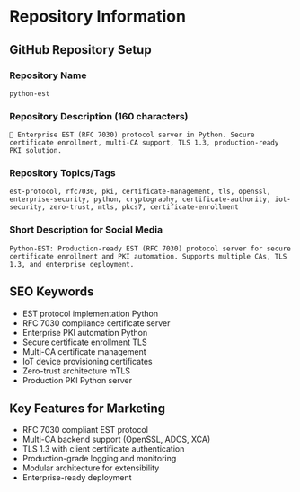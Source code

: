 # Repository Information

## GitHub Repository Setup

### Repository Name
```
python-est
```

### Repository Description (160 characters)
```
🔐 Enterprise EST (RFC 7030) protocol server in Python. Secure certificate enrollment, multi-CA support, TLS 1.3, production-ready PKI solution.
```

### Repository Topics/Tags
```
est-protocol, rfc7030, pki, certificate-management, tls, openssl, enterprise-security, python, cryptography, certificate-authority, iot-security, zero-trust, mtls, pkcs7, certificate-enrollment
```

### Short Description for Social Media
```
Python-EST: Production-ready EST (RFC 7030) protocol server for secure certificate enrollment and PKI automation. Supports multiple CAs, TLS 1.3, and enterprise deployment.
```

## SEO Keywords
- EST protocol implementation Python
- RFC 7030 compliance certificate server  
- Enterprise PKI automation Python
- Secure certificate enrollment TLS
- Multi-CA certificate management
- IoT device provisioning certificates
- Zero-trust architecture mTLS
- Production PKI Python server

## Key Features for Marketing
- RFC 7030 compliant EST protocol
- Multi-CA backend support (OpenSSL, ADCS, XCA)
- TLS 1.3 with client certificate authentication
- Production-grade logging and monitoring
- Modular architecture for extensibility
- Enterprise-ready deployment